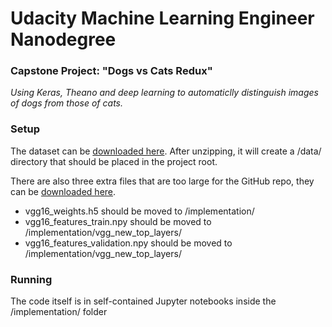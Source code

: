 # Udacity Machine Learning Engineer Nanodegree

### Capstone Project: "Dogs vs Cats Redux"

_Using Keras, Theano and deep learning to automaticlly distinguish images of dogs from those of cats._

### Setup

The dataset can be [downloaded here](https://s3-us-west-2.amazonaws.com/mikelow-mlnd-capstone/data.zip). After unzipping, it will create a /data/ directory that should be placed in the project root.

There are also three extra files that are too large for the GitHub repo, they can be [downloaded here](https://s3-us-west-2.amazonaws.com/mikelow-mlnd-capstone/vgg16_files.zip).

 - vgg16_weights.h5 should be moved to /implementation/
 - vgg16_features_train.npy  should be moved to /implementation/vgg_new_top_layers/
 - vgg16_features_validation.npy should be moved to /implementation/vgg_new_top_layers/

### Running

The code itself is in self-contained Jupyter notebooks inside the /implementation/ folder